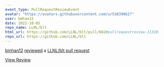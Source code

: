 ```yaml
---
event_type: PullRequestReviewEvent
avatar: "https://avatars.githubusercontent.com/u/53839862?"
user: bmhan12
date: 2022-10-05
repo_name: LLNL/blt
html_url: https://github.com/LLNL/blt/pull/602#pullrequestreview-1132011888
repo_url: https://github.com/LLNL/blt
---
```


<a href='https://github.com/bmhan12' target='_blank'>bmhan12</a> <a href='https://github.com/LLNL/blt/pull/602#pullrequestreview-1132011888' target='_blank'>reviewed</a> a <a href='https://github.com/LLNL/blt/pull/602' target='_blank'>LLNL/blt pull request</a>

<small></small>

<a href='https://github.com/LLNL/blt/pull/602#pullrequestreview-1132011888' target='_blank'>View Review</a>